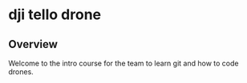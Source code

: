 # dji tello drone

## Overview

Welcome to the intro course for the team to learn git and how to code drones.
